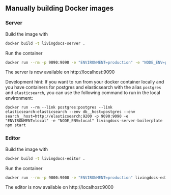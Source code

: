 ## Manually building Docker images

### Server

Build the image with
```sh
docker build -t livingdocs-server .
```

Run the container
```sh
docker run --rm -p 9090:9090 -e "ENVIRONMENT=production" -e "NODE_ENV=production" livingdocs-server npm start
```

The server is now available on http://localhost:9090

Development hint: If you want to run from your docker container locally and you have containers for postgres and elasticsearch with the alias `postgres` and `elasticsearch`, you can use the following command to run in the local environment:
```
docker run --rm --link postgres:postgres --link elasticsearch:elasticsearch --env db__host=postgres --env search__host=http://elasticsearch:9200 -p 9090:9090 -e "ENVIRONMENT=local" -e "NODE_ENV=local" livingdocs-server-boilerplate npm start
```


### Editor

Build the image with
```sh
docker build -t livingdocs-editor .
```

Run the container
```sh
docker run --rm -p 9000:9000 -e "ENVIRONMENT=production" livingdocs-editor
```

The editor is now available on http://localhost:9000

